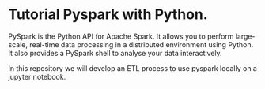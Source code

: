 # Tutorial Pyspark with Python.

PySpark is the Python API for Apache Spark. It allows you to perform large-scale, real-time data processing in a distributed environment using Python. It also provides a PySpark shell to analyse your data interactively.

In this repository we will develop an ETL process to use pyspark locally on a jupyter notebook.
